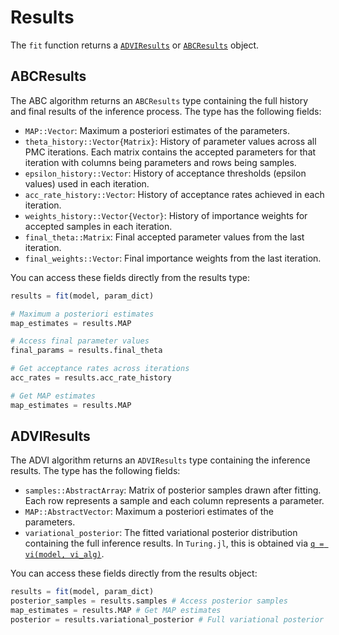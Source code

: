 # Results 

The `fit` function returns a [`ADVIResults`](@ref) or [`ABCResults`](@ref) object. 

## ABCResults

The ABC algorithm returns an `ABCResults` type containing the full history and final results of the inference process. The type has the following fields:

- `MAP::Vector`: Maximum a posteriori estimates of the parameters.
- `theta_history::Vector{Matrix}`: History of parameter values across all PMC iterations. Each matrix contains the accepted parameters for that iteration with columns being parameters and rows being samples.
- `epsilon_history::Vector`: History of acceptance thresholds (epsilon values) used in each iteration.
- `acc_rate_history::Vector`: History of acceptance rates achieved in each iteration.
- `weights_history::Vector{Vector}`: History of importance weights for accepted samples in each iteration.
- `final_theta::Matrix`: Final accepted parameter values from the last iteration.
- `final_weights::Vector`: Final importance weights from the last iteration.

You can access these fields directly from the results type:

```julia
results = fit(model, param_dict)

# Maximum a posteriori estimates
map_estimates = results.MAP

# Access final parameter values
final_params = results.final_theta

# Get acceptance rates across iterations
acc_rates = results.acc_rate_history

# Get MAP estimates
map_estimates = results.MAP
```

## ADVIResults

The ADVI algorithm returns an `ADVIResults` type containing the inference results. The type has the following fields:

- `samples::AbstractArray`: Matrix of posterior samples drawn after fitting. Each row represents a sample and each column represents a parameter.
- `MAP::AbstractVector`: Maximum a posteriori estimates of the parameters.
- `variational_posterior`: The fitted variational posterior distribution containing the full inference results. In `Turing.jl`, this is obtained via [`q = vi(model, vi_alg)`](https://turing.ml/dev/tutorials/09-variational-inference/).   

You can access these fields directly from the results object:

```julia
results = fit(model, param_dict)
posterior_samples = results.samples # Access posterior samples
map_estimates = results.MAP # Get MAP estimates
posterior = results.variational_posterior # Full variational posterior
```
